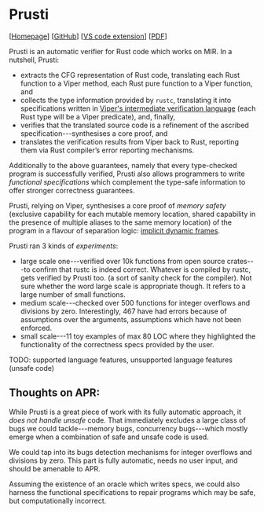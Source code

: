 # Prusti
  [[Homepage](https://www.pm.inf.ethz.ch/research/prusti.html)]
  [[GitHub](https://github.com/viperproject/prusti-dev)] 
  [[VS code extension](https://github.com/viperproject/prusti-assistant)] 
  [[PDF](https://www.cs.ubc.ca/~alexsumm/papers/AstrauskasMuellerPoliSummers19.pdf)]
  
Prusti is an automatic verifier for Rust code which works on MIR. In a nutshell, Prusti: 
* extracts the CFG representation of Rust code, translating each Rust function to a Viper method, each Rust pure function to a Viper function, and
* collects the type information provided by `rustc`, translating it into specifications written in [Viper's intermediate verification language](https://doi.org/10.1007/978-3-662-49122-5_2) (each Rust type will be a Viper predicate), and, finally, 
* verifies that the translated source code is a refinement of the ascribed specification---synthesises a core proof, and
* translates the verification results from Viper back to Rust, reporting them via Rust compiler’s error reporting mechanisms. 

Additionally to the above guarantees, namely that every type-checked program is successfully verified, Prusti also allows programmers to write _functional specifications_ which complement the type-safe information to offer stronger correctness guarantees. 

Prusti, relying on Viper, synthesises a core proof of _memory safety_ (exclusive capability for each mutable memory location, shared capability in the presence of multiple aliases to the same memory location) of the program in a flavour of separation logic: [implicit dynamic frames](https://doi.org/10.1007/978-3-642-03013-0_8).  


Prusti ran 3 kinds of *experiments*:
* large scale one---verified over 10k functions from open source crates---to confirm that rustc is indeed correct. Whatever is compiled by rustc, gets verified by Prusti too. (a sort of sanity check for the compiler). Not sure whether the word large scale is appropriate though. It refers to a large number of small functions.
* medium scale---checked over 500 functions for integer overflows and divisions by zero. Interestingly, 467 have had errors because of assumptions over the arguments, assumptions which have not been enforced. 
* small scale---11 toy examples of max 80 LOC where they highlighted the functionality of the correctness specs provided by the user. 

TODO: supported language features, unsupported language features (unsafe code)

## Thoughts on APR:

While Prusti is a great piece of work with its fully automatic approach, it _does not handle unsafe_ code. That immediately excludes a large class of bugs we could tackle---memory bugs, concurrency bugs---which mostly emerge when a combination of safe and unsafe code is used. 

We could tap into its bugs detection mechanisms for integer overflows and divisions by zero. This part is fully automatic, needs no user input, and should be amenable to APR.

Assuming the existence of an oracle which writes specs, we could also harness the functional specifications to repair programs which may be safe, but computationally incorrect.
